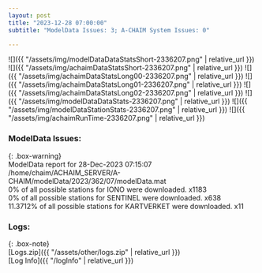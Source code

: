 ```yaml
---
layout: post
title: "2023-12-28 07:00:00"
subtitle: "ModelData Issues: 3; A-CHAIM System Issues: 0"

---
```


![]({{ "/assets/img/modelDataDataStatsShort-2336207.png" | relative_url }})
![]({{ "/assets/img/achaimDataStatsShort-2336207.png" | relative_url }})
![]({{ "/assets/img/achaimDataStatsLong00-2336207.png" | relative_url }})
![]({{ "/assets/img/achaimDataStatsLong01-2336207.png" | relative_url }})
![]({{ "/assets/img/achaimDataStatsLong02-2336207.png" | relative_url }})
![]({{ "/assets/img/modelDataDataStats-2336207.png" | relative_url }})
![]({{ "/assets/img/modelDataStationStats-2336207.png" | relative_url }})
![]({{ "/assets/img/achaimRunTime-2336207.png" | relative_url }})


### ModelData Issues:  
  
{: .box-warning}  
 ModelData report for 28-Dec-2023 07:15:07   
 /home/chaim/ACHAIM_SERVER/A-CHAIM/modelData/2023/362/07/modelData.mat   
 0% of all possible stations for IONO were downloaded. x1183   
 0% of all possible stations for SENTINEL were downloaded. x638   
 11.3712% of all possible stations for KARTVERKET were downloaded. x11   
  


### Logs:  
  
{: .box-note}  
[Logs.zip]({{ "/assets/other/logs.zip" | relative_url }})  
[Log Info]({{ "/logInfo" | relative_url }})  
